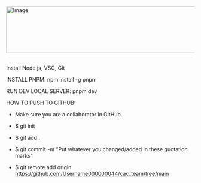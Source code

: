 <img width="528" height="125" alt="Image" src="https://github.com/user-attachments/assets/03bfc5aa-db6e-4a06-8a31-5b8e986cd067" />
<br></br>


Install Node.js, VSC, Git

INSTALL PNPM: npm install -g pnpm


RUN DEV LOCAL SERVER: pnpm dev


HOW TO PUSH TO GITHUB:

- Make sure you are a collaborator in GitHub.

- $ git init

- $ git add .

- $ git commit -m "Put whatever you changed/added in these quotation marks"

- $ git remote add origin https://github.com/Username000000044/cac_team/tree/main
